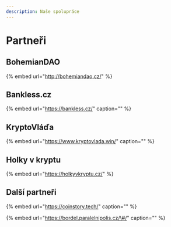 ```yaml
---
description: Naše spolupráce
---
```


# Partneři

## BohemianDAO

{% embed url="http://bohemiandao.cz/" %}

## Bankless.cz

{% embed url="https://bankless.cz/" caption="" %}

## KryptoVláďa

{% embed url="https://www.kryptovlada.win/" caption="" %}

## Holky v kryptu

{% embed url="https://holkyvkryptu.cz/" %}

## Další partneři 

{% embed url="https://coinstory.tech/" caption="" %}

{% embed url="https://bordel.paralelnipolis.cz/\#/" caption="" %}

